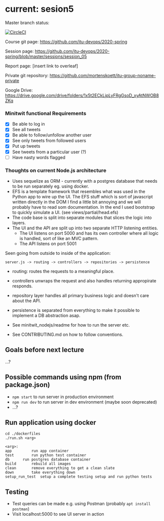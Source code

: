 # current: sesion5

Master branch status:

[![CircleCI](https://circleci.com/gh/mortenskoett/itu-devops-group-noname/tree/master.svg?style=svg)](https://app.circleci.com/github/mortenskoett/itu-devops-group-noname/pipelines)

Course git page: https://github.com/itu-devops/2020-spring

Session page: https://github.com/itu-devops/2020-spring/blob/master/sessions/session_05

Report page: [insert link to overleaf]

Private git repository: https://github.com/mortenskoett/itu-group-noname-private

Google Drive: https://drive.google.com/drive/folders/1x5t2ECkLjpLyFRgGsoD_xyAtNWOB8ZKq

### Minitwit functional Requirements
- [x] Be able to log in
- [x] See all tweets
- [x] Be able to follow/unfollow another user
- [x] See only tweets from followed users
- [x] Put up tweets
- [x] See tweets from a particular user (?)
- [ ] Have nasty words flagged

### Thoughts on current Node.js architecture
- Uses sequelize as ORM - currently with a postgres database that needs to be run separately eg. using docker.
- EFS is a template framework that resembles what was used in the Python app to wire up the UI. 
	The EFS stuff which is sort of javascript written directly in the DOM I find a little bit annoying and we 
	will probably have to read som documentation. In the end I used bootstrap to quickly simulate a UI. 
	(see views/partial/head.efs)
- The code base is split into separate modules that slices the logic into layers.
- The UI and the API are split up into two separate HTTP listening entities.
    - The UI listens on port 5000 and has its own controller where all logic is handled, sort of like an MVC pattern.
    - The API listens on port 5001

Seen going from outside to inside of the application:

`server.js -> routing -> controllers -> repositories -> persistence`

- routing: routes the requests to a meaningful place.
- controllers unwraps the request and also handles returning appropirate responds.
- repository layer handles all primary business logic and doesn't care about the API.
- persistence is separated from everything to make it possible to implement a DB abstraction asap.


- See minitwit_nodejs/readme for how to run the server etc.
- See CONTRIBUTING.md on how to follow conventions.

## Goals before next lecture
...?

## Possible commands using npm (from package.json)
- `npm start` to run server in production environment
- `npm run dev` to run server in dev environment (maybe soon deprecated)
- ...?

## Run application using docker
```
cd ./dockerfiles
./run.sh <arg>

<arg>:
app 		run app container
test 		run python test container
db 		run postgres database container
build 		rebuild all images
clean 		remove everything to get a clean slate
down 		take everything down
setup_run_test 	setup a complete testing setup and run python tests
```

## Testing
- Test queries can be made e.g. using Postman (probably `apt install postman`)
- Visit localhost:5000 to see UI server in action
